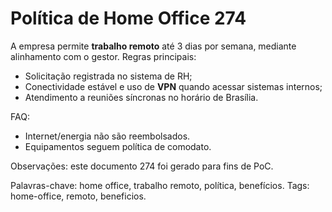 # Política de Home Office 274

A empresa permite **trabalho remoto** até 3 dias por semana, mediante alinhamento com o gestor.
Regras principais:
- Solicitação registrada no sistema de RH;
- Conectividade estável e uso de **VPN** quando acessar sistemas internos;
- Atendimento a reuniões síncronas no horário de Brasília.

FAQ:
- Internet/energia não são reembolsados.
- Equipamentos seguem política de comodato.

Observações: este documento 274 foi gerado para fins de PoC.

Palavras-chave: home office, trabalho remoto, política, benefícios.
Tags: home-office, remoto, beneficios.
